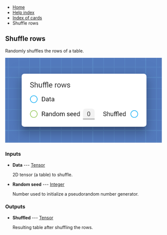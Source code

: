 <ul class="breadcrumb">
    <li><a href="">Home</a></li>
    <li><a href="help.html">Help index</a></li>
    <li><a href="cards/">Index of cards</a></li>
    <li>Shuffle rows</li>
</ul>

## Shuffle rows

Randomly shuffles the rows of a table.

![Shuffle rows](assets/img/cards/shuffleRows.png)


### Inputs


* **Data** --- [Tensor](types/Tensor.html)

  2D tensor (a table) to shuffle.

* **Random seed** --- [Integer](types/Integer.html)

  Number used to initialize a pseudorandom number generator.





### Outputs


* **Shuffled** --- [Tensor](types/Tensor.html)

  Resulting table after shuffling the rows.




